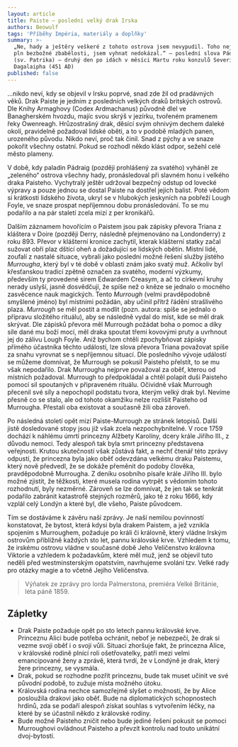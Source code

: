 ```yaml
---
layout: article
title: Paiste – poslední velký drak Irska
authors: Beowulf
tags: 'Příběhy Impéria, materiály a doplňky'
summary: >-
  „Ne, hady a ještěry veškeré z tohoto ostrova jsem nevypudil. Toho největšího,
  pln bezbožné zbabělosti, jsem vyhnat nedokázal.“ – poslední slova Pádraiga
  (sv. Patrika) – druhý den po idách v měsíci Martu roku konzulů Severina a
  Dagalaipha (451 AD)
published: false
---
```


…nikdo neví, kdy se objevil v Irsku poprvé, snad zde žil od pradávných věků. Drak Paiste je jedním z posledních velkých draků britských ostrovů. Dle Knihy Armaghovy (Codex Ardmachanus)  původně dlel ve Banagherském hvozdu, majíc svou skrýš v jezírku, tvořeném pramenem řeky Owenreagh. Hrůzostrašný drak, děsící svým ohnivým dechem daleké okolí, pravidelně požadoval lidské oběti, a to v podobě mladých panen, urozeného původu. Nikdo neví, proč tak činil. Snad z pýchy a ve snaze pokořit všechny ostatní. Pokud se rozhodl někdo klást odpor, sežehl celé město plameny.

V době, kdy paladin Pádraig (později prohlášený za svatého) vyháněl ze „zeleného“ ostrova všechny hady, pronásledoval při slavném honu i velkého draka Paisteho. Vychytralý ještěr udržoval bezpečný odstup od lovecké výpravy a pouze jednou se dostal Paiste na dostřel jejich balist. Poté vědom si krátkosti lidského života, ukryl se v hlubokých jeskyních na pobřeží Lough Foyle, ve snaze prospat nepříjemnou dobu pronásledování. To se mu podařilo a na pár staletí zcela mizí z per kronikářů.

Dalším záznamem hovořícím o Paistem jsou pak zápisky převora Triana z kláštera v Doire (později Derry, následně přejmenováno na Londonderry) z roku 893. Převor v klášterní kronice zachytil, kterak klášterní statky začal sužovat obří plaz dštící oheň a dožadující se lidských obětin. Místní lidé, zoufalí z nastalé situace, vybrali jako poslední možné řešení služby jistého _Murrougha_, který byl v té době v oblasti znám jako svatý muž. Ačkoliv byl křesťanskou tradicí zpětně označen za svatého, moderní výzkumy, především ty provedené sirem Edwardem Creasym, a ač to církevní kruhy nerady uslyší, jasně dosvědčují, že spíše než o kněze se jednalo o mocného zasvěcence nauk magických. Tento _Murrough_ (velmi pravděpodobně smyšlené jméno) byl místními požádán, aby učinil přítrž řádění strašlivého plaza. _Murrough_ se měl postit a modlit (pozn. autora: spíše se jednalo o přípravu složitého rituálu), aby se následně vydal do míst, kde se měl drak skrývat. Dle zápisků převora měl Murrough požádat boha o pomoc a díky síle dané mu boží mocí, měl draka spoutat třemi kovovými pruty a uvrhnout jej do zálivu Lough Foyle. Aniž bychom chtěli zpochybňovat zápisky přímého účastníka těchto událostí, lze slova převora Triana považovat spíše za snahu vyrovnat se s nepříjemnou situací. Dle posledního vývoje událostí se můžeme domnívat, že Murrough se pokusil Paisteho přelstít, to se mu však nepodařilo. Drak Murrougha nejprve považoval za oběť, kterou od místních požadoval. Murrough to předpokládal a chtěl polapit duši Paisteho pomocí sil spoutaných v připraveném rituálu. Očividně však Murrough přecenil své síly a nepochopil podstatu tvora, kterým velký drak byl. Nevíme přesně co se stalo, ale od tohoto okamžiku nelze rozlišit Paisteho od Murrougha. Přestali oba existovat a současně žili oba zároveň.

Po následná století opět mizí Paiste-Murrough ze stránek letopisů. Další jistě dosledované stopy jsou již však zcela nezpochybnitelné. V roce 1759 dochází k náhlému úmrtí princezny Alžbety Karolíny, dcery krále Jiřího III., z důvodu nemoci. Tedy alespoň tak byla smrt princezny představena veřejnosti. Krutou skutečností však zůstává fakt, a nechť čtenář této zprávy odpustí, že princezna byla jako oběť odevzdána velkému draku Paistemu, který nově předvedl, že se dokáže přeměnit do podoby člověka, pravděpodobně Murrougha. Z deníku osobního písaře krále Jiřího III. bylo možné zjistit, že těžkosti, které musela rodina vytrpět s vědomím tohoto rozhodnutí, byly nezměrné. Zároveň se lze domnívat, že jen tak se tenkrát podařilo zabránit katastrofě stejných rozměrů, jako té z roku 1666, kdy vzplál celý Londýn a které byl, dle všeho, Paiste původcem.

Tím se dostáváme k závěru naší zprávy. Je naší nemilou povinností konstatovat, že bytost, která kdysi byla drakem Paistem, a jež vznikla spojením s Murroughem, požaduje po králi či královně, který vládne Irským ostrovům přibližně každých sto let, pannu královské krve. Vzhledem k tomu, že irskému ostrovu vládne v současné době Jeho Veličenstvo královna Viktorie a vzhledem k požadavkům, které měl muž, jenž se objevil tuto neděli před westminsterským opatstvím, navrhujeme svolání tzv. Velké rady pro otázky magie a to včetně Jejího Veličenstva.

> Výňatek ze zprávy pro lorda Palmerstona, premiéra Velké Británie, léta páně 1859.

## Zápletky

- Drak Paiste požaduje opět po sto letech pannu královské krve. Princeznu Alici bude potřeba ochránit, neboť je nebezpečí, že drak si vezme svoji oběť i o svojí vůli. Situaci zhoršuje fakt, že princezna Alice, v královské rodině plnící roli ošetřovatelky, patří mezi velmi emancipované ženy a zprávě, která tvrdí, že v Londýně je drak, který žere princezny, se vysmála.
- Drak, pokud se rozhodne pozřít princeznu, bude tak muset učinit ve své původní podobě, to zužuje místa možného útoku.
- Královská rodina nechce samozřejmě slyšet o možnosti, že by Alice posloužila drakovi jako oběť. Bude na diplomatických schopnostech hrdinů, zda se podaří alespoň získat souhlas s vytvořením léčky, na které by se účastnil někdo z královské rodiny.
- Bude možné Paisteho zničit nebo bude jediné řešení pokusit se pomoci Murroughovi ovládnout Paisteho a převzít kontrolu nad touto unikátní dvoj-bytostí.
